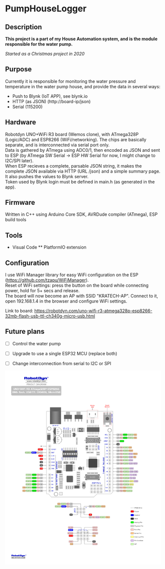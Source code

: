 # PumpHouseLogger

## Description

**This project is a part of my House Automation system, and is the module responsible for the water pump.**

*Started as a Christmas project in 2020*


## Purpose
Currently it is responsible for monitoring the water pressure and temperature in the water pump house, and provide the data in several ways:

- Push to Blynk (IoT APP), see blynk.io
- HTTP (as JSON) (http://board-ip/json)
- Serial (115200)


## Hardware
Robotdyn UNO+WiFi R3 board (Wemos clone), with ATmega328P (Logic/ADC) and ESP8266 (WiFi/networking). The chips are basically separate, and is interconnected via serial port only.\
Data is gathered by ATmega using ADC0/1, then encoded as JSON and sent to ESP (by ATmega SW Serial -> ESP HW Serial for now, I might change to I2C/SPI later).\
When ESP recieves a complete, parsable JSON string, it makes the complete JSON available via HTTP (URL /json) and a simple summary page. It also pushes the values to Blynk server.\
Token used by Blynk login must be defined in main.h (as generated in the app).

## Firmware
Written in C++ using Arduino Core SDK, AVRDude compiler (ATmega), ESP build tools


## Tools

* Visual Code
** PlatformIO extension


## Configuration

I use WiFi Manager library for easy WiFi configuration on the ESP (https://github.com/tzapu/WiFiManager).\
Reset of WiFi settings: press the button on the board while connecting power, hold for 5+ secs and release.\
The board will now become an AP with SSID "KRATECH-AP". Connect to it, open 192.168.1.4 in the browser and configure WiFi settings.

Link to board: https://robotdyn.com/uno-wifi-r3-atmega328p-esp8266-32mb-flash-usb-ttl-ch340g-micro-usb.html

## Future plans
- [ ] Control the water pump
- [ ] Upgrade to use a single ESP32 MCU (replace both)
- [ ] Change interconnection from serial to I2C or SPI


![Board pinout](PINOUT_UNO-WiFi-R3-AT328-ESP8266-CH340G.jpg)
